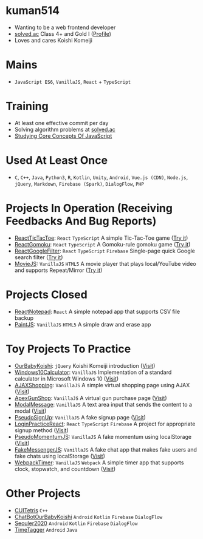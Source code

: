 # kuman514
- Wanting to be a web frontend developer
- [solved.ac](https://solved.ac/) Class 4+ and Gold I ([Profile](https://solved.ac/profile/kuman514))
- Loves and cares Koishi Komeiji

# Mains
- `JavaScript ES6`, `VanillaJS`, `React` + `TypeScript`

# Training
- At least one effective commit per day
- Solving algorithm problems at [solved.ac](https://solved.ac/)
- [Studying Core Concepts Of JavaScript](https://github.com/kuman514/JavaScriptCores#javascriptcores)

# Used At Least Once
- `C`, `C++`, `Java`, `Python3`, `R`, `Kotlin`, `Unity`, `Android`, `Vue.js (CDN)`, `Node.js`, `jQuery`, `Markdown`, `Firebase (Spark)`, `DialogFlow`, `PHP`

# Projects In Operation (Receiving Feedbacks And Bug Reports)
- [ReactTicTacToe](https://github.com/kuman514/tictactoe-react): `React` `TypeScript` A simple Tic-Tac-Toe game ([Try it](https://kuman514.github.io/tictactoe-react/))
- [ReactGomoku](https://github.com/kuman514/ReactGomoku): `React` `TypeScript` A Gomoku-rule gomoku game ([Try it](https://kuman514.github.io/ReactGomoku/))
- [ReactGoogleFilter](https://github.com/kuman514/ReactGoogleFilter): `React` `TypeScript` `Firebase` Single-page quick Google search filter ([Try it](https://kuman514.github.io/ReactGoogleFilter/))
- [MovieJS](https://github.com/kuman514/MovieJS): `VanillaJS` `HTML5` A movie player that plays local/YouTube video and supports Repeat/Mirror ([Try it](https://kuman514.github.io/MovieJS/))

# Projects Closed
- [ReactNotepad](https://github.com/kuman514/ReactNotepad): `React` A simple notepad app that supports CSV file backup
- [PaintJS](https://github.com/kuman514/PaintJS): `VanillaJS` `HTML5` A simple draw and erase app

# Toy Projects To Practice
- [OurBabyKoishi](https://github.com/kuman514/BabyKoishiHTML): `jQuery` Koishi Komeiji introduction ([Visit](https://kuman514.github.io/BabyKoishiHTML/))
- [Windows10Calculator](https://github.com/kuman514/CalculatorPage): `VanillaJS` Implementation of a standard calculator in Microsoft Windows 10 ([Visit](https://kuman514.github.io/CalculatorPage/))
- [AJAXShopping](https://github.com/kuman514/AJAXShopping): `VanillaJS` A simple virtual shopping page using AJAX ([Visit](https://kuman514.github.io/AJAXShopping/))
- [ApexGunShop](https://github.com/kuman514/ApexGunshop): `VanillaJS` A virtual gun purchase page ([Visit](https://kuman514.github.io/ApexGunshop/))
- [ModalMessage](https://github.com/kuman514/ModalMessage): `VanillaJS` A text area input that sends the content to a modal ([Visit](https://kuman514.github.io/ModalMessage/))
- [PseudoSignUp](https://github.com/kuman514/PseudoSignUp): `VanillaJS` A fake signup page ([Visit](https://kuman514.github.io/PseudoSignUp/))
- [LoginPracticeReact](https://github.com/kuman514/login-practice-react): `React` `TypeScript` `Firebase` A project for appropriate signup method ([Visit](https://kuman514.github.io/login-practice-react/))
- [PseudoMomentumJS](https://github.com/kuman514/PseudoMomentumJS/): `VanillaJS` A fake momentum using localStorage ([Visit](https://kuman514.github.io/PseudoMomentumJS/))
- [FakeMessengerJS](https://github.com/kuman514/FakeMessengerJS/): `VanillaJS` A fake chat app that makes fake users and fake chats using localStorage ([Visit](https://kuman514.github.io/FakeMessengerJS/))
- [WebpackTimer](https://github.com/kuman514/WebpackTimer): `VanillaJS` `Webpack` A simple timer app that supports clock, stopwatch, and countdown ([Visit](https://kuman514.github.io/WebpackTimer/))

# Other Projects
- [CUITetris](https://github.com/kuman514/CUITetris) `C++`
- [ChatBotOurBabyKoishi](https://github.com/kuman514/ChatBotOurBabyKoishi) `Android` `Kotlin` `Firebase` `DialogFlow`
- [Seouler2020](https://github.com/usbin/PACMAN) `Android` `Kotlin` `Firebase` `DialogFlow`
- [TimeTagger](https://github.com/2017-capstone/AndroidProject) `Android` `Java`
